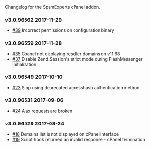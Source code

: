 Changelog for the SpamExperts cPanel addon. 

### v3.0.96562 2017-11-29

 - [#39](https://github.com/SpamExperts/cpanel-addon/issues/39) Incorrect permissions on configuration binary

### v3.0.96559 2017-11-28

 - [#35](https://github.com/SpamExperts/cpanel-addon/issues/35) Cpanel not displaying reseller domains on v11.68
 - [#37](https://github.com/SpamExperts/cpanel-addon/issues/37) Disable Zend_Session's strict mode during FlashMessenger initialization

### v3.0.96549 2017-10-10

 - [#23](https://github.com/SpamExperts/cpanel-addon/issues/23) Stop using deprecated accesshash authentication method

### v3.0.96531 2017-09-06

 - [#24](https://github.com/SpamExperts/cpanel-addon/issues/24) Ajax requests are broken

### v3.0.96529 2017-08-24

 - [#18](https://github.com/SpamExperts/cpanel-addon/issues/18) Domains list is not displayed on cPanel interface
 - [#19](https://github.com/SpamExperts/cpanel-addon/issues/19) Script hook returned an invalid response - cPanel termination

